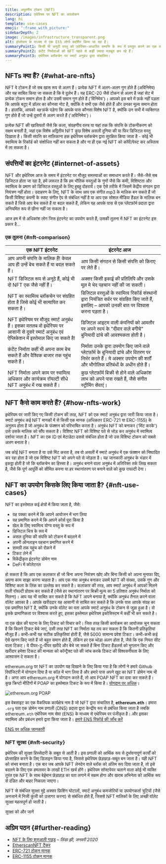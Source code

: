 ```yaml
---
title: अपूरणीय टोकन (NFT)
description: एथेरियम पर NFT का अवलोकन
lang: hi
template: use-cases
emoji: ":frame_with_picture:"
sidebarDepth: 2
image: /images/infrastructure_transparent.png
alt: होलोग्राम के माध्यम से एक Eth लोगो प्रदर्शित किया जा रहा है।
summaryPoint1: किसी भी अनूठी वस्तु को एथेरियम-आधारित सम्पत्ति के रूप में प्रस्तुत करने का एक तरीका।
summaryPoint2: कंटेंट निर्माताओं को NFT पहले से कहीं ज़्यादा मज़बूत कर रहे हैं।
summaryPoint3: एथेरियम ब्लॉकचेन पर स्मार्ट अनुबंध द्वारा संचालित।
---
```


## NFTs क्या हैं? {#what-are-nfts}

NFT वे टोकन हैं जो सब खास रूप से अलग हैं। प्रत्येक NFT में अलग-अलग गुण होते हैं (अविनिमेय) और यह साबित किया जा सकता है कि वे दुर्लभ हैं। यह ERC-20 जैसे टोकन से अलग है जहां सेट में प्रत्येक टोकन समान होता है और उसमें समान गुण होते हैं ('विनिमेय')। आपको इस बारे में फ़र्क नहीं पड़ता कि आपके बटुए में डॉलर का कौनसा नोट है, क्योंकि वे सभी एक जैसे होते हैं और उनका मूल्य समान होता है। हालांकि, आपको _यह_ फ़र्क पड़ेगा कि आपके पास कौनसा विशेष NFT है, क्योंकि उन सभी में व्यक्तिगत गुण होते हैं जो उन्हें दूसरों से अलग करते हैं ('अविनिमेय')।

प्रत्येक NFT की खासियतों जैसे कि कला, संग्रहणीय वस्त्र या यहां तक कि संपत्ति के टोकनीकरण को सक्षम बनाती है, जहां एक विशेष अद्वितीय NFT कुछ विशेष असली दुनिया की या फिर डिजिटल वस्तु दिखाता है। किसी संपत्ति का मालिकाना हक इथेरियम ब्लॉकचेन द्वारा सुरक्षित किया जाता है - कोई भी स्वामित्व के रिकॉर्ड को संशोधित नहीं कर सकता है और ना ही एक नई NFT को कॉपी/पेस्ट कर अस्तित्व में ला सकता है।

<YouTube id="Xdkkux6OxfM" />

## संपत्तियों का इंटरनेट {#internet-of-assets}

NFT और इथेरियम आज के समय में इंटरनेट पर मौजूद समस्याओं का समाधान करते हैं। जैसे-जैसे सब डिजिटल होता जा रहा है, हमें ज़रूरत है कि हम भौतिक वस्तुओं के गुणों जैसे कि कमी, विशिष्टता और स्वामित्व के प्रमाण को डिजिटल वस्तुओं के लिए हुबहू दोहरायें। एक ऐसे तरीके में जिसमें केंद्रीय संगठन द्वारा नियंत्रण नहीं होता। उदाहरण के लिए, NFT के साथ आप एक संगीत mp3 के मालिक बन सकते हैं जो किसी विशिष्ट कंपनी के स्पष्ट संगीत ऐप से संबंधित नहीं है या आप एक सोशल मीडिया हैंडल के मालिक बन सकते हैं जिसे आप बेच सकते हैं या बदल सकते हैं, लेकिन यह आपके पास से एक प्लेटफ़ॉर्म प्रदाता द्वारा अनियमित रूप से छीना नहीं जा सकता है।

आज हम में से अधिकांश लोग जिस इंटरनेट का उपयोग करते हैं, उसकी तुलना में NFT का इंटरनेट इस प्रकार है...

### एक तुलना {#nft-comparison}

| एक NFT इंटरनेट                                                                                                                            | इंटरनेट आज                                                                                                                                                           |
| ----------------------------------------------------------------------------------------------------------------------------------------- | -------------------------------------------------------------------------------------------------------------------------------------------------------------------- |
| आप अपनी संपत्ति के मालिक हैं! केवल आप ही उन्हें बेच सकते हैं या बदल सकते हैं।                                                             | आप किसी संगठन से किसी संपत्ति को किराए पर लेते हैं।                                                                                                                  |
| NFT डिजिटल रूप से अनूठे हैं, कोई भी दो NFT एक जैसे नहीं हैं।                                                                              | अक्सर किसी इकाई की प्रतिलिपि और उसके मूल मे भेद पहचान नहीं की जा सकती।                                                                                               |
| NFT का स्वामित्व ब्लॉकचेन पर संग्रहित होता है जिसे कोई भी सत्यापित कर सकता है।                                                            | डिजिटल वस्तुओं के स्वामित्व रिकॉर्ड संस्थानों द्वारा नियंत्रित सर्वर पर संग्रहित किए जाते हैं, इसलिए – आपको उनकी बात पर विश्वास करना पड़ता है।                       |
| NFT इथेरियम पर मौजूद स्मार्ट अनुबंध हैं। इसका मतलब वो इथेरियम पर आसानी से दूसरे स्मार्ट अनुबंध एवं ऐप्लिकेशन में इस्तेमाल किए जा सकते है! | डिजिटल आइटम वाली कंपनियों को आमतौर पर अपने स्वयं के "दीवार वाले बगीचे" बुनियादी ढांचे की आवश्यकता होती है।                                                           |
| कंटेंट निर्माता कहीं भी अपना काम बेच सकते हैं और वैश्विक बाजार तक पहुंच सकते हैं।                                                         | निर्माता उनके द्वारा उपयोग किए जाने वाले प्लेटफ़ॉर्म के बुनियादी ढांचे और वितरण पर निर्भर करते हैं। ये अक्सर उपयोग की शर्तों और भौगोलिक प्रतिबंधों के अधीन होते हैं। |
| NFT निर्माता अपने काम पर स्वामित्व अधिकार और कार्यक्रम रॉयल्टी सीधे NFT अनुबंध में रख सकते हैं।                                           | कुछ प्लेटफ़ॉर्म बिक्री से होने वाले अधिकांश लाभ को अपने पास रखते हैं, जैसे संगीत स्ट्रीमिंग सेवाएं।                                                                  |

## NFT कैसे काम करते हैं? {#how-nfts-work}

इथेरियम पर जारी किए गए किसी टोकन की तरह, NFT को एक स्मार्ट अनुबंध द्वारा जारी किया जाता है। स्मार्ट अनुबंध कई NFT मानकों में से किसी एक मानक (अधिकतर ERC-721 या ERC-1155) के अनुरूप होता है जो अनुबंध के फंक्शन को परिभाषित करता है। अनुबंध NFT को बनाकर ('मिंट करके') उसे उसके मालिक को सौंप सकता है। विशिष्ट NFT को विशिष्ट पते से जोड़ कर अनुबंध में स्वामित्व दर्शाया जाता है। NFT का एक ID एवं मेटाडेटा उससे संबंधित होता है जो उस विशिष्ट टोकन को सबसे अलग बनाता है।

जब कोई NFT बनाता है या उसे मिंट करता है, तब वो असली में स्मार्ट अनुबंध में एक फंक्शन को निष्पादित कर रहा होता है जो एक विशिष्ट NFT को अपने पते से जोड़ता है। यह जानकारी अनुबंध के भंडार में इकठ्ठा होती है जो कि ब्लॉकचेन का हिस्सा है। अनुबंध बनाने वाला अनुबंध में अतिरिक्त तर्क लिख सकता है, जैसे कि पूर्ण आपूर्ति को सीमित करना या हर स्थानांतरण पर बनाने वाले को कुछ रायल्टी देना।

## NFT का उपयोग किसके लिए किया जाता है? {#nft-use-cases}

NFT का इस्तेमाल कई क्षेत्रों में किया जाता है, जैसे:

- यह पक्का करने में कि आपने आयोजन में भाग लिया
- यह प्रमाणित करने में कि आपने कोर्स पूरा किया है
- खेल के लिए स्वामित्व योग्य वस्तु के रूप में
- डिजिटल चित्र के रूप में
- असल दुनिया की संपत्ति को टोकन में बदलने में
- अपनी ऑनलाइन पहचान प्रमाणित करने में
- सामग्री तक पहुंच को रोकने में
- टिकट लेने में
- विकेंद्रीकृत इंटरनेट डोमेन नाम
- DeFi में कोलेटरल

हो सकता है कि आप एक कलाकार हों जो बिना अपना नियंत्रण खोए और बिना किसी को अपना मुनाफा दिए, अपना काम साझा करना चाहता है। आप एक नया अनुबंध बनाकर उसमें NFT की संख्या, उसके गुण और विशिष्ट कला के लिंक का उल्लेख कर सकते है। कलाकार की तरह, आप स्मार्ट अनुबंध में आपको मिलने वाली रॉयल्टी प्रोग्राम कर सकते हैं (जैसे हर स्थानांतरण पर बिक्री मूल्य का 5 प्रतिशत अनुबंध निर्माता को मिलना)। आप यह भी साबित कर सकते है कि NFT आपने बनाया है, क्योंकि अनुबंध तैनात करने वाला वॉलेट आपका है। आपके खरीददार यह आसानी से साबित कर सकते है कि उनके पास आपके संग्रह का एक प्रमाणित NFT है, क्योंकि उनके वॉलेट का पता आपके स्मार्ट अनुबंध के टोकन से जुड़ा हुआ है। वो इसके प्रामाणिकता पर विश्वास करते हुए, इसका इस्तेमाल इथेरियम इकोसिस्टम में कहीं भी कर सकते है।

या एक खेल की घटना के लिए टिकट को विचार करें। जिस तरह किसी कार्यक्रम का आयोजक चुन सकता है कि कितने टिकट बेचे जाएं, उसी तरह NFT का निर्माता यह तय कर सकता है कि कितनी प्रतिकृतियां मौजूद हैं। कभी-कभी यह सटीक प्रतिकृतियां होती हैं, जैसे 5000 सामान्य प्रवेश टिकट। कभी-कभी कई ऐसे खनन किए जाते हैं जो बहुत समान होते हैं, लेकिन हर एक थोड़ा अलग होता है, जैसे कि एक नियत सीट वाला टिकट। ये पीयर-टू-पीयर खरीदे और बेचे जा सकते हैं बिना टिकट हैंडलर्स को भुगतान किए और खरीदार हमेशा टिकट की मान्यता को कॉन्ट्रैक्ट पते की जांच करके टिकट की विश्वसनीयता के लिए आश्वासन दे सकता है।

ethereum.org पर NFT का उपयोग यह दिखाने के लिए किया गया है कि लोगों ने हमारे Github रिपॉजिटरी में योगदान दिया है या कॉल में भाग लिया है और हमारे पास अपने खुद का NFT डोमेन नाम भी है। अगर आप ethereum.org में योगदान करते हैं, तो आप POAP NFT का दावा कर सकते हैं। कुछ क्रिप्टो मीटिंगों में POAP का इस्तेमाल टिकट के रूप में किया है। [योगदान पर अधिक](/contributing/#poap)।

![ethereum.org POAP](./poap.png)

इस वेबसाइट का एक वैकल्पिक कार्यक्षेत्र नाम है जो NFT द्वारा संचालित है, **ethereum.eth**। हमारा `.org` पता एक डोमेन नाम प्रणाली (DNS) प्रदाता द्वारा केन्द्रीय रूप से प्रबंधित किया जाता है जबकि ethereum`.eth` एथेरियम नाम सेवा (ENS) के माध्यम से एथेरियम पर पंजीकृत है। और इसका स्वामित्व और प्रबंधन हमारे द्वारा किया जाता है। [हमारे ENS रिकॉर्ड की जाँच करें](https://app.ens.domains/name/ethereum.eth)

[ENS पर अधिक जानकारी](https://app.ens.domains)

<Divider />

### NFT सुरक्षा {#nft-security}

इथेरियम की सुरक्षा हिस्सेदारी के सबूत से आती है। इस प्रणाली को आर्थिक रूप से दुर्भावनापूर्ण कार्यों को प्रोत्साहित करने के लिए डिज़ाइन किया गया है, जिससे इथेरियम छेड़छाड़-सबूत बन जाता है। यही NFT को संभव बनाता है। एक बार जब आपके NFT लेनदेन वाले ब्लॉक को अंतिम रूप दिया जाता है, तो इसे बदलने के लिए एक हमलावर के लाखों ETH खर्च होंगे। इथेरियम सॉफ्टवेयर चलाने वाला कोई भी व्यक्ति तुरंत एक NFT के साथ बेईमान छेड़छाड़ का पता लगाने में सक्षम होगा और खराब अभिनेता को आर्थिक रूप से दंडित और बाहर निकाला जाएगा।

NFT से संबंधित सुरक्षा मुद्दे अक्सर फ़िशिंग घोटालों, स्मार्ट अनुबंध कमजोरियों या उपयोगकर्ता त्रुटियों (जैसे अनजाने में निजी कुंजी को उजागर करना) से संबंधित होते हैं, जिससे NFT मालिकों के लिए अच्छी वॉलेट सुरक्षा महत्वपूर्ण हो जाती है।

<ButtonLink to="/security/">
  सुरक्षा को और जानें
</ButtonLink>

## अग्रिम पठन {#further-reading}

- [NFT के लिए शुरुआती गाइड](https://linda.mirror.xyz/df649d61efb92c910464a4e74ae213c4cab150b9cbcc4b7fb6090fc77881a95d) – _लिंडा झी, जनवरी 2020_
- [EtherscanNFT ट्रैकर](https://etherscan.io/nft-top-contracts)
- [ERC-721 टोकन मानक](/developers/docs/standards/tokens/erc-721/)
- [ERC-1155 टोकन मानक](/developers/docs/standards/tokens/erc-1155/)

<Divider />

<QuizWidget quizKey="nfts" />
